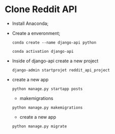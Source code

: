 # Clone Reddit API 

- Install Anaconda;
- Create a enveronment;
  ```
  conda create --name django-api python
  ```
  ```
  conda activation django-api
  ```
- Inside of django-api create a new project
  ```
  django-admin startprojet reddit_api_project
  ```
- create a new app
  ```
  python manage.py startapp posts
  ```

  - makemigrations
  ```
  python manage.py makemigrations
  ```

  - create a new app
  ```
  python manage.py migrate
  ```